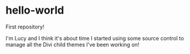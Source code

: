 # hello-world
First repository!

I'm Lucy and I think it's about time I started using some source control to manage all the Divi child themes I've been working on!
